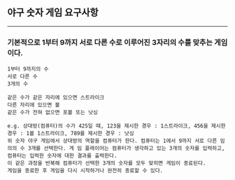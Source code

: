 ## 야구 숫자 게임 요구사항

---
### 기본적으로 1부터 9까지 서로 다른 수로 이루어진 3자리의 수를 맞추는 게임이다.
```
1부터 9까지의 수
서로 다른 수
3개의 수

같은 수가 같은 자리에 있으면 스트라이크
다른 자리에 있으면 볼
같은 수가 전혀 없으면 포볼 또는 낫싱

e.g. 상대방(컴퓨터)의 수가 425일 때, 123을 제시한 경우 : 1스트라이크, 456을 제시한 경우 : 1볼 1스트라이크, 789를 제시한 경우 : 낫싱
위 숫자 야구 게임에서 상대방의 역할을 컴퓨터가 한다. 컴퓨터는 1에서 9까지 서로 다른 임의의 수 3개를 선택한다. 게 임 플레이어는 컴퓨터가 생각하고 있는 3개의 숫자를 입력하고, 컴퓨터는 입력한 숫자에 대한 결과를 출력한다.
이 같은 과정을 반복해 컴퓨터가 선택한 3개의 숫자를 모두 맞히면 게임이 종료된다.
게임을 종료한 후 게임을 다시 시작하거나 완전히 종료할 수 있다.
```
